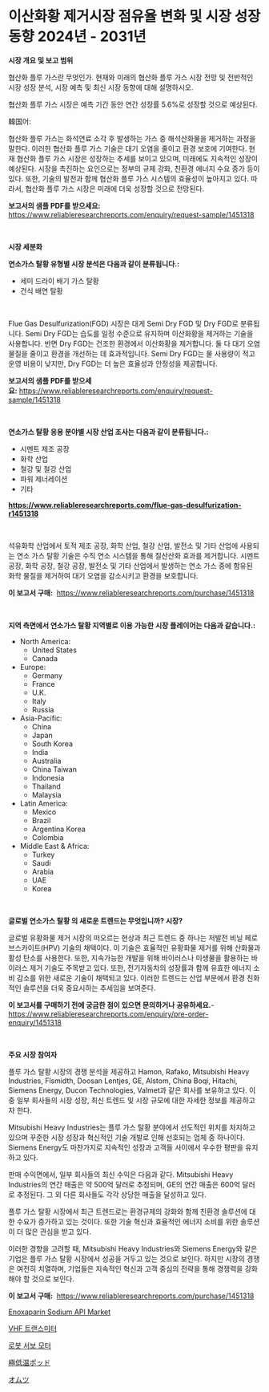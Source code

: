 <p><h1>이산화황 제거시장 점유율 변화 및 시장 성장동향 2024년 - 2031년</h1></p><p><strong>시장 개요 및 보고 범위</strong></p>
<p><p>협산화 플루 가스란 무엇인가. 현재와 미래의 협산화 플루 가스 시장 전망 및 전반적인 시장 성장 분석, 시장 예측 및 최신 시장 동향에 대해 설명하시오. </p><p>협산화 플루 가스 시장은 예측 기간 동안 연간 성장률 5.6%로 성장할 것으로 예상된다. </p><p>韓国어:</p><p>협산화 플루 가스는 화석연료 소각 후 발생하는 가스 중 해석산화물을 제거하는 과정을 말한다. 이러한 협산화 플루 가스 기술은 대기 오염을 줄이고 환경 보호에 기여한다. 현재 협산화 플루 가스 시장은 성장하는 추세를 보이고 있으며, 미래에도 지속적인 성장이 예상된다. 시장을 촉진하는 요인으로는 정부의 규제 강화, 친환경 에너지 수요 증가 등이 있다. 또한, 기술의 발전과 함께 협산화 플루 가스 시스템의 효율성이 높아지고 있다. 따라서, 협산화 플루 가스 시장은 미래에 더욱 성장할 것으로 전망된다.</p></p>
<p><strong>보고서의 샘플 PDF를 받으세요:</strong> <a href="https://www.reliableresearchreports.com/enquiry/request-sample/1451318">https://www.reliableresearchreports.com/enquiry/request-sample/1451318</a></p>
<p>&nbsp;</p>
<p><strong>시장 세분화</strong></p>
<p><strong>연소가스 탈황 유형별 시장 분석은 다음과 같이 분류됩니다.:</strong></p>
<p><ul><li>세미 드라이 배기 가스 탈황</li><li>건식 배연 탈황</li></ul></p>
<p>&nbsp;</p>
<p><p>Flue Gas Desulfurization(FGD) 시장은 대게 Semi Dry FGD 및 Dry FGD로 분류됩니다. Semi Dry FGD는 습도를 일정 수준으로 유지하며 이산화황을 제거하는 기술을 사용합니다. 반면 Dry FGD는 건조한 환경에서 이산화황을 제거합니다. 둘 다 대기 오염물질을 줄이고 환경을 개선하는 데 효과적입니다. Semi Dry FGD는 물 사용량이 적고 운영 비용이 낮지만, Dry FGD는 더 높은 효율성과 안정성을 제공합니다.</p></p>
<p><strong>보고서의 샘플 PDF를 받으세요:</strong>&nbsp;<a href="https://www.reliableresearchreports.com/enquiry/request-sample/1451318">https://www.reliableresearchreports.com/enquiry/request-sample/1451318</a></p>
<p>&nbsp;</p>
<p><strong> 연소가스 탈황 응용 분야별 시장 산업 조사는 다음과 같이 분류됩니다.:</strong></p>
<p><ul><li>시멘트 제조 공장</li><li>화학 산업</li><li>철강 및 철강 산업</li><li>파워 제너레이션</li><li>기타</li></ul></p>
<p><strong><a href="https://www.reliableresearchreports.com/flue-gas-desulfurization-r1451318">https://www.reliableresearchreports.com/flue-gas-desulfurization-r1451318</a></strong></p>
<p>&nbsp;</p>
<p><p>석유화학 산업에서 토적 제조 공장, 화학 산업, 철강 산업, 발전소 및 기타 산업에 사용되는 연소 가스 탈황 기술은 수직 연소 시스템을 통해 질산산화 효과를 제거합니다. 시멘트 공장, 화학 공장, 철강 공장, 발전소 및 기타 산업에서 발생하는 연소 가스 중에 함유된 화학 물질을 제거하여 대기 오염을 감소시키고 환경을 보호합니다.</p></p>
<p><strong>이 보고서 구매:</strong>&nbsp; <a href="https://www.reliableresearchreports.com/purchase/1451318">https://www.reliableresearchreports.com/purchase/1451318</a></p>
<p>&nbsp;</p>
<p><strong>지역 측면에서 연소가스 탈황 지역별로 이용 가능한 시장 플레이어는 다음과 같습니다.:</strong></p>
<p><ul>
    <li>
        North America:
        <ul>
            <li>United States</li>
            <li>Canada</li>
        </ul>
    </li>
    <li>
        Europe:
        <ul>
            <li>Germany</li>
            <li>France</li>
            <li>U.K.</li>
            <li>Italy</li>
            <li>Russia</li>
        </ul>
    </li>
    <li>
        Asia-Pacific:
        <ul>
            <li>China</li>
            <li>Japan</li>
            <li>South Korea</li>
            <li>India</li>
            <li>Australia</li>
            <li>China Taiwan</li>
            <li>Indonesia</li>
            <li>Thailand</li>
            <li>Malaysia</li>
        </ul>
    </li>
    <li>
        Latin America:
        <ul>
            <li>Mexico</li>
            <li>Brazil</li>
            <li>Argentina Korea</li>
            <li>Colombia</li>
        </ul>
    </li>
    <li>
        Middle East & Africa:
        <ul>
            <li>Turkey</li>
            <li>Saudi</li>
            <li>Arabia</li>
            <li>UAE</li>
            <li>Korea</li>
        </ul>
    </li>
    </ul></p>
<p>&nbsp;</p>
<p><strong>글로벌 연소가스 탈황 의 새로운 트렌드는 무엇입니까? 시장?</strong></p>
<p><p>글로벌 유황화물 제거 시장의 떠오르는 현상과 최근 트렌드 중 하나는 저발전 비닐 페로브스카이트(HPV) 기술의 채택이다. 이 기술은 효율적인 유황화물 제거를 위해 산화물과 활성 탄소를 사용한다. 또한, 지속가능한 개발을 위해 바이러스나 미생물을 활용하는 바이러스 제거 기술도 주목받고 있다. 또한, 전기자동차의 성장률과 함께 유효한 에너지 소비 감소를 위한 새로운 기술이 채택되고 있다. 이러한 트렌드는 산업 부문에서 환경 친화적인 솔루션을 더욱 중요시하는 추세임을 보여준다.</p></p>
<p><strong>이 보고서를 구매하기 전에 궁금한 점이 있으면 문의하거나 공유하세요.</strong>- <a href="https://www.reliableresearchreports.com/enquiry/pre-order-enquiry/1451318">https://www.reliableresearchreports.com/enquiry/pre-order-enquiry/1451318</a></p>
<p>&nbsp;</p>
<p><strong>주요 시장 참여자</strong></p>
<p><p>플루 가스 탈황 시장의 경쟁 분석을 제공하고 Hamon, Rafako, Mitsubishi Heavy Industries, Flsmidth, Doosan Lentjes, GE, Alstom, China Boqi, Hitachi, Siemens Energy, Ducon Technologies, Valmet과 같은 회사를 보유하고 있다. 이 중 일부 회사들의 시장 성장, 최신 트렌드 및 시장 규모에 대한 자세한 정보를 제공하고자 한다.</p><p>Mitsubishi Heavy Industries는 플루 가스 탈황 분야에서 선도적인 위치를 차지하고 있으며 꾸준한 시장 성장과 혁신적인 기술 개발로 인해 선호되는 업체 중 하나이다. Siemens Energy도 마찬가지로 지속적인 성장과 고객들 사이에서 우수한 평판을 유지하고 있다.</p><p>판매 수익면에서, 일부 회사들의 최신 수익은 다음과 같다. Mitsubishi Heavy Industries의 연간 매출은 약 500억 달러로 추정되며, GE의 연간 매출은 600억 달러로 추정된다. 그 외 다른 회사들도 각각 상당한 매출을 달성하고 있다.</p><p>플루 가스 탈황 시장에서 최근 트렌드로는 환경규제의 강화와 함께 친환경 솔루션에 대한 수요가 증가하고 있는 것이다. 또한 기술 혁신과 효율적인 에너지 소비를 위한 솔루션이 더 많은 관심을 받고 있다.</p><p>이러한 경향을 고려할 때, Mitsubishi Heavy Industries와 Siemens Energy와 같은 기업은 플루 가스 탈황 시장에서 성공을 거두고 있는 것으로 보인다. 하지만 시장의 경쟁은 여전히 치열하며, 기업들은 지속적인 혁신과 고객 중심의 전략을 통해 경쟁력을 강화해야 할 것으로 보인다.</p></p>
<p><strong>이 보고서 구매:</strong>&nbsp;&nbsp;<a href="https://www.reliableresearchreports.com/purchase/1451318">https://www.reliableresearchreports.com/purchase/1451318</a></p>
<p><p><a href="https://www.linkedin.com/pulse/enoxaparin-sodium-api-market-size-focuses-dynamics-in-depth-nfrxf?trackingId=TQPV5xBedKF9eyUy7law5g%3D%3D">Enoxaparin Sodium API Market</a></p><p><a href="https://medium.com/@marchall15/vhf-%EC%86%A1%EC%8B%A0%EA%B8%B0-%EC%8B%9C%EC%9E%A5-%EA%B7%9C%EB%AA%A8%EB%8A%94-%EA%B8%80%EB%A1%9C%EB%B2%8C-%EC%82%B0%EC%97%85%EC%97%90%EC%84%9C-%EC%B5%9C%EA%B3%A0%EC%9D%98-%EB%A7%88%EC%BC%80%ED%8C%85-%EC%B1%84%EB%84%90%EC%9D%84-%EB%93%9C%EB%9F%AC%EB%83%85%EB%8B%88%EB%8B%A4-b1fd1e97bbee">VHF 트랜스미터</a></p><p><a href="https://medium.com/@abelusikowski95672023/%EB%A1%9C%EB%B4%87-%EC%84%9C%EB%B3%B4-%EB%AA%A8%ED%84%B0-%EC%8B%9C%EC%9E%A5-%EA%B7%9C%EB%AA%A8-cagr-%ED%8A%B8%EB%A0%8C%EB%93%9C-2024-2030-8f32bbd59058">로봇 서보 모터</a></p><p><a href="https://medium.com/@stevenhuson95/%E4%BD%8E%E6%B8%A9%E3%83%9D%E3%83%83%E3%83%89%E5%B8%82%E5%A0%B4-%E5%B8%82%E5%A0%B4cagr-%E5%B8%82%E5%A0%B4%E5%8B%95%E5%90%91-%E3%81%8A%E3%82%88%E3%81%B3%E6%88%90%E9%95%B7%E6%88%A6%E7%95%A5%E3%81%AB%E9%96%A2%E3%81%99%E3%82%8B%E6%83%85%E5%A0%B1-c21be23321a8">極低温ポッド</a></p><p><a href="https://medium.com/@twiladurgan2023/%E3%81%8A%E3%82%80%E3%81%A4%E5%B8%82%E5%A0%B4%E3%81%AE%E5%88%86%E6%9E%90-%E3%82%B0%E3%83%AD%E3%83%BC%E3%83%90%E3%83%AB%E7%94%A3%E6%A5%AD%E3%81%AE%E5%B1%95%E6%9C%9B%E3%81%A8%E4%BA%88%E6%B8%AC-2024%E5%B9%B4%E3%81%8B%E3%82%892031%E5%B9%B4%E3%81%BE%E3%81%A7-f7cc00b9db1f">オムツ</a></p></p>
